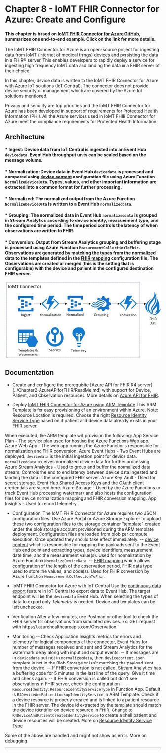 # Chapter 8 - IoMT FHIR Connector for Azure: Create and Configure

#### This chapter is based on [IoMT FHIR Connector for Azure GitHub](https://github.com/microsoft/iomt-fhir), summarizes one end-to-end example. Click on the link for more details.

The IoMT FHIR Connector for Azure is an open-source project for ingesting data from IoMT (internet of medical things) devices and persisting the data in a  FHIR® server. This enables developers to rapidly deploy a service for ingesting high frequency IoMT data and landing the data in a FHIR server of their choice.

In this chapter, device data is written to the IoMT FHIR Connector for Azure with Azure IoT solutions (IoT Central). The connector does not provide device security or management which are covered by the Azure IoT solutions mentioned.

Privacy and security are top priorities and the IoMT FHIR Connector for Azure has been developed in support of requirements for Protected Health Information (PHI). All the Azure services used in IoMT FHIR Connector for Azure meet the compliance requirements for Protected Health Information.

## Architecture
#### * Ingest: Device data from IoT Central is ingested into an Event Hub `devicedata`. Event Hub throughput units can be scaled based on the message volume.
#### * Normalization: Device data in Event Hub `devicedata` is processed and compared using [device content](../deploy/devicecontent.json) configuration file using Azure Function `NormalizeDeviceData`. Types, values, and other important information are extracted into a common format for further processing.
#### * Normalized: The normalized output from the Azure Function `NormalizeDeviceData` is written to a Event Hub `normalizeddata`.
#### * Grouping: The normalized data in Event Hub `normalizeddata` is grouped in Stream Analytics according to device identity, measurement type, and the configured time period. The time period controls the latency of when observations are written to FHIR.
#### * Conversion: Output from Stream Analytics grouping and buffering stage is processed using Azure Function `MeasurementCollectionToFhir`. Observations are generated by matching the types from the normalized data to the templates defined in the [FHIR mapping](../deploy/fhirmapping.json) configuration file. The Observations are created or merged (this is the setting that is configurable) with the device and patient in the configured destination FHIR server.

<center><img src="../images/IoMTConnectorforFHIR.png" width="600"></center>

## Documentation
- Create and configure the prerequisite [Azure API for FHIR R4 server] (../Chapter2-AzureAPIforFHIR/ReadMe.md) with support for Device, Patient, and Observation resources.
More details on [Azure API for FHIR](https://docs.microsoft.com/en-us/azure/healthcare-apis/).

- Deploy [IoMT FHIR Connector for Azure using ARM Template](https://github.com/microsoft/iomt-fhir/blob/master/docs/ARMInstallation.md)
This ARM Template is for easy provisioning of an environment within Azure. 
Note: Resource Location is required. Choose the right [Resource Identity Service Type](https://github.com/microsoft/iomt-fhir/blob/master/docs/ARMInstallation.md#resource-identity-service-type) based on if patient and device data already exists in your FHIR server.

When executed, the ARM template will provision the following:
App Service Plan - The service plan used for hosting the Azure Functions Web app.
Azure Web App - The web app running the Azure Functions responsible for normalization and FHIR conversion.
Azure Event Hubs - Two Event Hubs are deployed. `devicedata` is the initial ingestion point for device data. `normalizeddata` receives normalized device data for further processing.
Azure Stream Analytics - Used to group and buffer the normalized data stream. Controls the end to end latency between device data ingested and landing the data in the configured FHIR server.
Azure Key Vault - Used for secret storage. Event Hub Shared Access Keys and the OAuth client credentials are stored here.
Azure Storage - Used by the Azure Functions to track Event Hub processing watermark and also hosts the configuration files for device normalization mapping and FHIR conversion mapping.
App Insights - Used to record telemetry.

- Configuration: 
The IoMT FHIR Connector for Azure requires two JSON configuration files. Use Azure Portal or Azure Storage Explorer to upload these two configuration files to the storage container "template" created under the blob storage account provisioned during the ARM template deployment. Configuration files are loaded from blob per compute execution. Once updated they should take effect immediately.
-- [device content](../deploy/devicecontent.json) which is responsible for mapping the payloads sent to the Event Hub end point and extracting types, device identifiers, measurement date time, and the measurement value(s). Used for normalization by Azure Function `NormalizeDeviceData`.
-- [FHIR mapping](../deploy/fhirmapping.json) which allows configuration of the length of the observation period, FHIR data type used to store the values, and code(s). Used for FHIR conversion by Azure Function `MeasurementCollectionToFhir`.

- IoMT FHIR Connector for Azure with IoT Central
Use the [continuous data export](https://docs.microsoft.com/en-us/azure/iot-central/core/howto-export-data-pnp) feature in IoT Central to export data to Event Hub.  The target endpoint will be the `devicedata` Event Hub.  When selecting the types of data to export only *Telemetry* is needed.  Device and templates can be left unchecked. 

- Verification
After a few minutes, use Postman or other tool to check the FHIR server for observations from simulated devices. Ex: GET request with https://<fhirserver>.azurehealthcareapis.com/Observation.

- Monitoring
-- Check Application Insights metrics for errors and telemetry for logical components of the connector, Event Hubs for number of messages received and sent and Stream Analytics for the watermark delay along with input and output events.
-- If messages are in `devicedata` but not in `normalizeddata`, then `devicecontent.json` templete is not in the Blob Storage or isn't matching the payload sent from the device.
-- If FHIR conversion is not called, Stream Analytics has a buffering code for 5 minutes in the last line of the query. Give it time and check again.
-- If FHIR conversion is called but don't see observations in FHIR server, check the configuration `ResourceIdentity:ResourceIdentityServiceType` in Function App. Default is `R4DeviceAndPatientLookupIdentityService` in ARM Template. Check if a device resource is properly created and is linked to a patient resource in the FHIR server. The device id extracted by the template should match the device identifier on device resource in FHIR. Change to `R4DeviceAndPatientCreateIdentityService` to create a shell patient and device resources will be created.
More on [Resource Identity Service Type](https://github.com/microsoft/iomt-fhir/blob/master/docs/ARMInstallation.md#resource-identity-service-type)

Some of the above are handled and might not show as error. More on [debugging](https://github.com/microsoft/iomt-fhir/blob/master/docs/Debugging.md#debugging)

*** 


